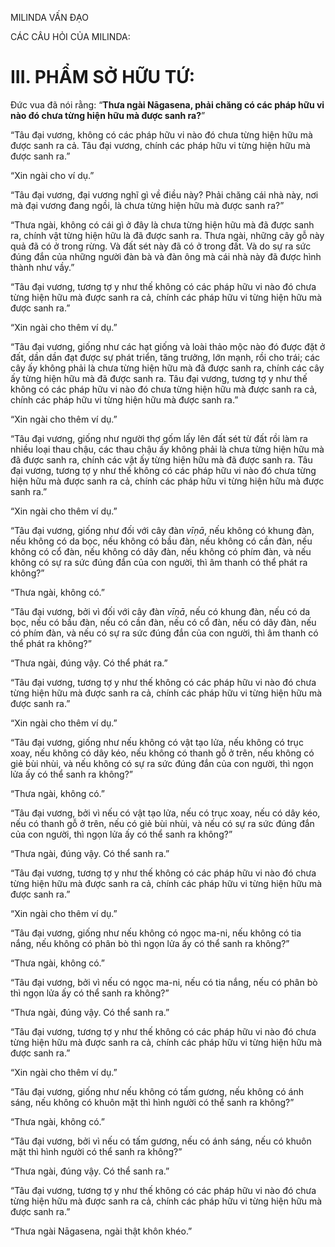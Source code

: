 MILINDA VẤN ĐẠO

CÁC CÂU HỎI CỦA MILINDA:

# III. PHẨM SỞ HỮU TỨ:

Đức vua đã nói rằng: “**Thưa ngài Nāgasena, phải chăng có các pháp hữu vi nào đó chưa từng hiện hữu mà được sanh ra?**”

“Tâu đại vương, không có các pháp hữu vi nào đó chưa từng hiện hữu mà được sanh ra cả. Tâu đại vương, chính các pháp hữu vi từng hiện hữu mà được sanh ra.”

“Xin ngài cho ví dụ.”

“Tâu đại vương, đại vương nghĩ gì về điều này? Phải chăng cái nhà này, nơi mà đại vương đang ngồi, là chưa từng hiện hữu mà được sanh ra?”

“Thưa ngài, không có cái gì ở đây là chưa từng hiện hữu mà đã được sanh ra, chính vật từng hiện hữu là đã được sanh ra. Thưa ngài, những cây gỗ này quả đã có ở trong rừng. Và đất sét này đã có ở trong đất. Và do sự ra sức đúng đắn của những người đàn bà và đàn ông mà cái nhà này đã được hình thành như vầy.”

“Tâu đại vương, tương tợ y như thế không có các pháp hữu vi nào đó chưa từng hiện hữu mà được sanh ra cả, chính các pháp hữu vi từng hiện hữu mà được sanh ra.”

“Xin ngài cho thêm ví dụ.”

“Tâu đại vương, giống như các hạt giống và loài thảo mộc nào đó được đặt ở đất, dần dần đạt được sự phát triển, tăng trưởng, lớn mạnh, rồi cho trái; các cây ấy không phải là chưa từng hiện hữu mà đã được sanh ra, chính các cây ấy từng hiện hữu mà đã được sanh ra. Tâu đại vương, tương tợ y như thế không có các pháp hữu vi nào đó chưa từng hiện hữu mà được sanh ra cả, chính các pháp hữu vi từng hiện hữu mà được sanh ra.”

“Xin ngài cho thêm ví dụ.”

“Tâu đại vương, giống như người thợ gốm lấy lên đất sét từ đất rồi làm ra nhiều loại thau chậu, các thau chậu ấy không phải là chưa từng hiện hữu mà đã được sanh ra, chính các vật ấy từng hiện hữu mà đã được sanh ra. Tâu đại vương, tương tợ y như thế không có các pháp hữu vi nào đó chưa từng hiện hữu mà được sanh ra cả, chính các pháp hữu vi từng hiện hữu mà được sanh ra.”

“Xin ngài cho thêm ví dụ.”

“Tâu đại vương, giống như đối với cây đàn _vīṇā_, nếu không có khung đàn, nếu không có da bọc, nếu không có bầu đàn, nếu không có cần đàn, nếu không có cổ đàn, nếu không có dây đàn, nếu không có phím đàn, và nếu không có sự ra sức đúng đắn của con người, thì âm thanh có thể phát ra không?”

“Thưa ngài, không có.”

“Tâu đại vương, bởi vì đối với cây đàn _vīṇā_, nếu có khung đàn, nếu có da bọc, nếu có bầu đàn, nếu có cần đàn, nếu có cổ đàn, nếu có dây đàn, nếu có phím đàn, và nếu có sự ra sức đúng đắn của con người, thì âm thanh có thể phát ra không?”

“Thưa ngài, đúng vậy. Có thể phát ra.”

“Tâu đại vương, tương tợ y như thế không có các pháp hữu vi nào đó chưa từng hiện hữu mà được sanh ra cả, chính các pháp hữu vi từng hiện hữu mà được sanh ra.”

“Xin ngài cho thêm ví dụ.”

“Tâu đại vương, giống như nếu không có vật tạo lửa, nếu không có trục xoay, nếu không có dây kéo, nếu không có thanh gỗ ở trên, nếu không có giẻ bùi nhùi, và nếu không có sự ra sức đúng đắn của con người, thì ngọn lửa ấy có thể sanh ra không?”

“Thưa ngài, không có.”

“Tâu đại vương, bởi vì nếu có vật tạo lửa, nếu có trục xoay, nếu có dây kéo, nếu có thanh gỗ ở trên, nếu có giẻ bùi nhùi, và nếu có sự ra sức đúng đắn của con người, thì ngọn lửa ấy có thể sanh ra không?”

“Thưa ngài, đúng vậy. Có thể sanh ra.”

“Tâu đại vương, tương tợ y như thế không có các pháp hữu vi nào đó chưa từng hiện hữu mà được sanh ra cả, chính các pháp hữu vi từng hiện hữu mà được sanh ra.”

“Xin ngài cho thêm ví dụ.”

“Tâu đại vương, giống như nếu không có ngọc ma-ni, nếu không có tia nắng, nếu không có phân bò thì ngọn lửa ấy có thể sanh ra không?”

“Thưa ngài, không có.”

“Tâu đại vương, bởi vì nếu có ngọc ma-ni, nếu có tia nắng, nếu có phân bò thì ngọn lửa ấy có thể sanh ra không?”

“Thưa ngài, đúng vậy. Có thể sanh ra.”

“Tâu đại vương, tương tợ y như thế không có các pháp hữu vi nào đó chưa từng hiện hữu mà được sanh ra cả, chính các pháp hữu vi từng hiện hữu mà được sanh ra.”

“Xin ngài cho thêm ví dụ.”

“Tâu đại vương, giống như nếu không có tấm gương, nếu không có ánh sáng, nếu không có khuôn mặt thì hình người có thể sanh ra không?”

“Thưa ngài, không có.”

“Tâu đại vương, bởi vì nếu có tấm gương, nếu có ánh sáng, nếu có khuôn mặt thì hình người có thể sanh ra không?”

“Thưa ngài, đúng vậy. Có thể sanh ra.”

“Tâu đại vương, tương tợ y như thế không có các pháp hữu vi nào đó chưa từng hiện hữu mà được sanh ra cả, chính các pháp hữu vi từng hiện hữu mà được sanh ra.”

“Thưa ngài Nāgasena, ngài thật khôn khéo.”
